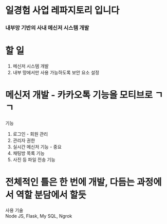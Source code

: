 # 일경험 사업 레파지토리 입니다

### 내부망 기반의 사내 메신저 시스템 개발

# 할 일
1. 메신저 시스템 개발
2. 내부 망에서만 사용 가능하도록 보안 요소 설정


# 메신저 개발 - 카카오톡 기능을 모티브로 ㄱㄱ
기능
1. 로그인 - 회원 관리
2. 관리자 권한
3. 실시간 메신저 기능 - 중요
4. 채팅방 목록 기능
5. 사진 등 파일 전송 기능

# 전체적인 틀은 한 번에 개발, 다듬는 과정에서 역할 분담에서 할듯

사용 기술</br>
Node JS, Flask, My SQL, Ngrok

